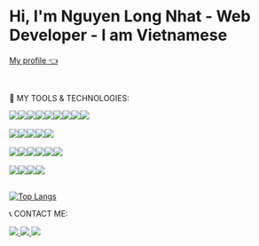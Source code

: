  <h1>Hi, I'm <span style="font-weight:bold;">Nguyen Long Nhat</span> - Web Developer - I am Vietnamese</h1>
 
  <a href="https://github.com/NguyenLongNhat238">My profile 👈</a>
 
  <br/>
 
  🤖 MY TOOLS & TECHNOLOGIES:
 
  <div style="display:flex; flex-wrap: wrap;">
      <img src="https://img.shields.io/badge/python-3670A0?style=for-the-badge&logo=python&logoColor=ffdd54">
      <img src="https://img.shields.io/badge/flask-%23000.svg?style=for-the-badge&logo=flask&logoColor=white">
      <img src="https://img.shields.io/badge/django-%23092E20.svg?style=for-the-badge&logo=django&logoColor=white">
      <img src="https://img.shields.io/badge/DJANGO-REST-ff1709?style=for-the-badge&logo=django&logoColor=white&color=ff1709&labelColor=gray">
      <img src="https://img.shields.io/badge/-ElasticSearch-005571?style=for-the-badge&logo=elasticsearch">
      <img src="https://img.shields.io/badge/c%23-%23239120.svg?style=for-the-badge&logo=c-sharp&logoColor=white">
      <img src="https://img.shields.io/badge/.NET-5C2D91?style=for-the-badge&logo=.net&logoColor=white">
      <img src="https://img.shields.io/badge/node.js-6DA55F?style=for-the-badge&logo=node.js&logoColor=white">
      <img src="https://img.shields.io/badge/express.js-%23404d59.svg?style=for-the-badge&logo=express&logoColor=%2361DAFB">
 </div>
 <br>
   <div style="display:flex; flex-wrap: wrap;">
      <img src="https://img.shields.io/badge/html5-%23E34F26.svg?style=for-the-badge&logo=html5&logoColor=white">
      <img src="https://img.shields.io/badge/css3-%231572B6.svg?style=for-the-badge&logo=css3&logoColor=white">
      <img src="https://img.shields.io/badge/javascript-%23323330.svg?style=for-the-badge&logo=javascript&logoColor=%23F7DF1E">
      <img src="https://img.shields.io/badge/react-%2320232a.svg?style=for-the-badge&logo=react&logoColor=%2361DAFB">
      <img src="https://img.shields.io/badge/bootstrap-%23563D7C.svg?style=for-the-badge&logo=bootstrap&logoColor=white">
 </div>
 <br>
   <div style="display:flex; flex-wrap: wrap;">
      <img src="https://img.shields.io/badge/jquery-%230769AD.svg?style=for-the-badge&logo=jquery&logoColor=white">
      <img src="https://img.shields.io/badge/Microsoft%20SQL%20Sever-CC2927?style=for-the-badge&logo=microsoft%20sql%20server&logoColor=white">
      <img src="https://img.shields.io/badge/MySQL-045782?style=for-the-badge&logo=mysql&logoColor=white">
      <img src="https://img.shields.io/badge/postgres-%23316192.svg?style=for-the-badge&logo=postgresql&logoColor=white">
      <img src="https://img.shields.io/badge/NPM-%23000000.svg?style=for-the-badge&logo=npm&logoColor=white">
      <img src="https://img.shields.io/badge/latex-%23008080.svg?style=for-the-badge&logo=latex&logoColor=white">
 </div>
 <br>
 <div style="display:flex; flex-wrap: wrap;">
      <img src="https://img.shields.io/badge/docker-%230db7ed.svg?style=for-the-badge&logo=docker&logoColor=white">
      <img src="https://img.shields.io/badge/gitlab-%23181717.svg?style=for-the-badge&logo=gitlab&logoColor=white">
      <img src="https://img.shields.io/badge/Rabbitmq-FF6600?style=for-the-badge&logo=rabbitmq&logoColor=white">
      <img src="https://img.shields.io/badge/celery-%2337814A.svg?&style=for-the-badge&logo=celery&logoColor=white" />
  </div>
  <br/>
 
  [![Top Langs](https://github-readme-stats.vercel.app/api/top-langs/?username=anuraghazra&layout=compact)](https://github.com/anuraghazra/github-readme-stats)

  📞 CONTACT ME:
 
  <a href="mailto:kennguyen.cr1@gmail.com"><img src="https://img.shields.io/badge/-Gmail-F7F7F7?style=for-the-badge&logo=Gmail"> </a>
  <a href="https://www.instagram.com/_ken_zz/"> <img src="https://img.shields.io/badge/-Instagram-76e38f?style=for-the-badge&logo=Instagram"> </a>
  <a href="https://www.facebook.com/t.tken01/"> <img src="https://img.shields.io/badge/Facebook-%231877F2.svg?style=for-the-badge&logo=Facebook&logoColor=white"> </a>
